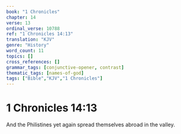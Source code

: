 ```yaml
---
book: "1 Chronicles"
chapter: 14
verse: 13
ordinal_verse: 10788
ref: "1 Chronicles 14:13"
translation: "KJV"
genre: "History"
word_count: 11
topics: []
cross_references: []
grammar_tags: [conjunctive-opener, contrast]
thematic_tags: [names-of-god]
tags: ["Bible","KJV","1 Chronicles"]
---
```


# 1 Chronicles 14:13

And the Philistines yet again spread themselves abroad in the valley.
